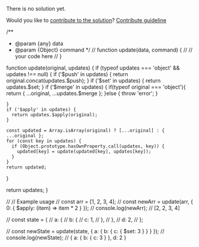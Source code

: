 
There is no solution yet.

Would you like to [contribute to the solution](https://github.com/BFEdev/BFE.dev-solutions/blob/main/problem/implement-immutability-helper_en.md)? [Contribute guideline](https://github.com/BFEdev/BFE.dev-solutions#how-to-contribute)



/**
 * @param {any} data
 * @param {Object} command
 */
// function update(data, command) {
//   // your code here
// }

function update(original, updates) {
  if (typeof updates === 'object' && updates !== null) {
    if ('$push' in updates) {
      return original.concat(updates.$push);
    }
    if ('$set' in updates) {
      return updates.$set;
    }
    if ('$merge' in updates) {
      if(typeof original === 'object'){
        return { ...original, ...updates.$merge };
      }else {
        throw 'error';
      }
      
    }
    if ('$apply' in updates) {
      return updates.$apply(original);
    }

    const updated = Array.isArray(original) ? [...original] : { ...original };
    for (const key in updates) {
      if (Object.prototype.hasOwnProperty.call(updates, key)) {
        updated[key] = update(updated[key], updates[key]);
      }
    }
    return updated;
  }
  
  return updates;
}

// // Example usage
// const arr = [1, 2, 3, 4];
// const newArr = update(arr, { 0: { $apply: (item) => item * 2 } });
// console.log(newArr); // [2, 2, 3, 4]

// const state = {
//   a: {
//     b: {
//       c: 1,
//     },
//   },
//   d: 2,
// };

// const newState = update(state, { a: { b: { c: { $set: 3 } } } });
// console.log(newState); // { a: { b: { c: 3 } }, d: 2 }
